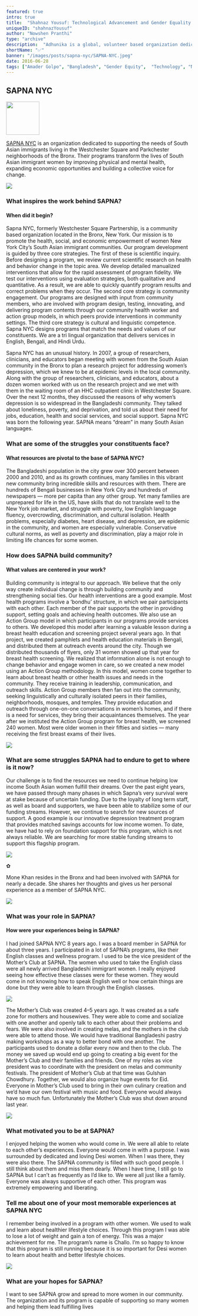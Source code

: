 ```yaml
---
featured: true
intro: true
title:  "Shahnaz Yousuf: Technological Advancement and Gender Equality through Adhunika"
uniqueID: "shahnazYousuf"
author: "Nowshen Pranthi"
type: "archive"
description:  "Adhunika is a global, volunteer based organization dedicated to promoting technology usage for Bangladeshi women worldwide."
shortName: "✅"
banner: "/images/posts/sapna-nyc/SAPNA-NYC.jpeg"
date: 2016-06-28
tags: ["Amader Golpo", "Bangladesh", "Gender Equity",  "Technology", "Nonprofit", "Women"]
---
```


## SAPNA NYC

<img width="90" src="/images/posts/sapna-nyc/sapna-logo.png" class="padding-top">

[SAPNA NYC](http://sapnanyc.org/) is an organization dedicated to supporting the needs of South Asian immigrants living in the Westchester Square and Parkchester neighborhoods of the Bronx. Their programs transform the lives of South Asian immigrant women by improving physical and mental health, expanding economic opportunities and building a collective voice for change.

<img src="/images/posts/sapna-nyc/group.jpeg" class="padding-top">

### What inspires the work behind SAPNA?
#### When did it begin?

Sapna NYC, formerly Westchester Square Partnership, is a community based organization located in the Bronx, New York. Our mission is to promote the health, social, and economic empowerment of women New York City’s South Asian immigrant communities. Our program development is guided by three core strategies. The first of these is scientific inquiry. Before designing a program, we review current scientific research on health and behavior change in the topic area. We develop detailed manualized interventions that allow for the rapid assessment of program fidelity. We test our interventions using evaluation strategies, both qualitative and quantitative. As a result, we are able to quickly quantify program results and correct problems when they occur. The second core strategy is community engagement. Our programs are designed with input from community members, who are involved with program design, testing, innovating, and delivering program contents through our community health worker and action group models, in which peers provide interventions in community settings. The third core strategy is cultural and linguistic competence. Sapna NYC designs programs that match the needs and values of our constituents. We are a tri lingual organization that delivers services in English, Bengali, and Hindi Urdu.

Sapna NYC has an unusual history. In 2007, a group of researchers, clinicians, and educators began meeting with women from the South Asian community in the Bronx to plan a research project for addressing women’s depression, which we knew to be at epidemic levels in the local community. Along with the group of researchers, clinicians, and educators, about a dozen women worked with us on the research project and we met with them in the waiting room of an HHC outpatient clinic in Westchester Square. Over the next 12 months, they discussed the reasons of why women’s depression is so widespread in the Bangladeshi community. They talked about loneliness, poverty, and deprivation, and told us about their need for jobs, education, health and social services, and social support. Sapna NYC was born the following year. SAPNA means “dream” in many South Asian languages.

### What are some of the struggles your constituents face?
#### What resources are pivotal to the base of SAPNA NYC?

The Bangladeshi population in the city grew over 300 percent between 2000 and 2010, and as its growth continues, many families in this vibrant new community bring incredible skills and resources with them. There are hundreds of Bengali businesses in New York City and hundreds of newspapers — more per capita than any other group. Yet many families are unprepared for life in the US, have skills that do not translate well to the New York job market, and struggle with poverty, low English language fluency, overcrowding, discrimination, and cultural isolation. Health problems, especially diabetes, heart disease, and depression, are epidemic in the community, and women are especially vulnerable. Conservative cultural norms, as well as poverty and discrimination, play a major role in limiting life chances for some women.

###  How does SAPNA build community?
#### What values are centered in your work?

Building community is integral to our approach. We believe that the only way create individual change is through building community and strengthening social ties. Our health interventions are a good example. Most health programs involve a ‘bondhu’ structure, in which we pair participants with each other. Each member of the pair supports the other in providing support, setting goals and achieving health outcomes.
We also use an Action Group model in which participants in our programs provide services to others. We developed this model after learning a valuable lesson during a breast health education and screening project several years ago. In that project, we created pamphlets and health education materials in Bengali, and distributed them at outreach events around the city. Though we distributed thousands of flyers, only 31 women showed up that year for breast health screening. We realized that information alone is not enough to change behavior and engage women in care, so we created a new model using an Action Group methodology. In this model, women come together to learn about breast health or other health issues and needs in the community. They receive training in leadership, communication, and outreach skills. Action Group members then fan out into the community, seeking linguistically and culturally isolated peers in their families, neighborhoods, mosques, and temples. They provide education and outreach through one-on-one conversations in women’s homes, and if there is a need for services, they bring their acquaintances themselves. The year after we instituted the Action Group program for breast health, we screened 240 women. Most were older women in their fifties and sixties — many receiving the first breast exams of their lives.

<img src="/images/posts/sapna-nyc/two.jpeg" class="padding-top">

### What are some struggles SAPNA had to endure to get to where is it now?

Our challenge is to find the resources we need to continue helping low income South Asian women fulfill their dreams. Over the past eight years, we have passed through many phases in which Sapna’s very survival were at stake because of uncertain funding. Due to the loyalty of long term staff, as well as board and supporters, we have been able to stabilize some of our funding streams. However, we continue to search for new sources of support. A good example is our innovative depression treatment program that provides matched savings accounts for low income women. To date, we have had to rely on foundation support for this program, which is not always reliable. We are searching for more stable funding streams to support this flagship program.

<img src="/images/posts/sapna-nyc/cake.jpeg" class="padding-top">

✿

Mone Khan resides in the Bronx and had been involved with SAPNA for nearly a decade. She shares her thoughts and gives us her personal experience as a member of SAPNA NYC.

<img src="/images/posts/sapna-nyc/mone.jpeg" class="padding-top">

### What was your role in SAPNA?
#### How were your experiences being in SAPNA?

I had joined SAPNA NYC 8 years ago. I was a board member in SAPNA for about three years. I participated in a lot of SAPNA’s programs, like their English classes and wellness program. I used to be the vice president of the Mother’s Club at SAPNA. The women who used to take the English class were all newly arrived Bangladeshi immigrant women. I really enjoyed seeing how effective these classes were for these women. They would come in not knowing how to speak English well or how certain things are done but they were able to learn through the English classes.

<img src="/images/posts/sapna-nyc/group2.jpeg" class="padding-top">

The Mother’s Club was created 4–5 years ago. It was created as a safe zone for mothers and housewives. They were able to come and socialize with one another and openly talk to each other about their problems and fears. We were also involved in creating melas, and the mothers in the club were able to attend those. We would have traditional Bangladeshi pastry making workshops as a way to better bond with one another. The participants used to donate a dollar every now and then to the club. The money we saved up would end up going to creating a big event for the Mother’s Club and their families and friends. One of my roles as vice president was to coordinate with the president on melas and community festivals. The president of Mother’s Club at that time was Gulshan Chowdhury. Together, we would also organize huge events for Eid. Everyone in Mother’s Club used to bring in their own culinary creation and we’d have our own festival with music and food. Everyone would always have so much fun. Unfortunately the Mother’s Club was shut down around last year.

<img src="/images/posts/sapna-nyc/poster.jpeg" class="padding-top">

### What motivated you to be at SAPNA?

I enjoyed helping the women who would come in. We were all able to relate to each other’s experiences. Everyone would come in with a purpose. I was surrounded by dedicated and loving Desi women. When I was there, they were also there. The SAPNA community is filled with such good people. I still think about them and miss them dearly. When I have time, I still go to SAPNA but I can’t as frequently as I’d like to. We were all just like a family. Everyone was always supportive of each other. This program was extremely empowering and liberating.

### Tell me about one of your most memorable experiences at SAPNA NYC

I remember being involved in a program with other women. We used to walk and learn about healthier lifestyle choices. Through this program I was able to lose a lot of weight and gain a ton of energy. This was a major achievement for me. The program’s name is Challo. I’m so happy to know that this program is still running because it is so important for Desi women to learn about health and better lifestyle choices.

<img src="/images/posts/sapna-nyc/SAPNA-NYC.jpeg" class="padding-top">

### What are your hopes for SAPNA?

I want to see SAPNA grow and spread to more women in our community. The organization and its program is capable of supporting so many women and helping them lead fulfilling lives
